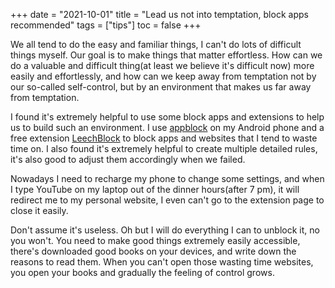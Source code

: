 +++ 
date = "2021-10-01"
title = "Lead us not into temptation, block apps recommended"
tags = ["tips"]
toc = false
+++

We all tend to do the easy and familiar things, I can't do lots of difficult things myself. Our goal is to make things that matter effortless. How can we do a valuable and difficult thing(at least we believe it's difficult now) more easily and effortlessly, and how can we keep away from temptation not by our so-called self-control, but by an environment that makes us far away from temptation.

I found it's extremely helpful to use some block apps and extensions to help us to build such an environment. I use [appblock](https://www.appblock.app/) on my Android phone and a free extension [LeechBlock](https://www.proginosko.com/leechblock/) to block apps and websites that I tend to waste time on. I also found it's extremely helpful to create multiple detailed rules, it's also good to adjust them accordingly when we failed.

Nowadays I need to recharge my phone to change some settings, and when I type YouTube on my laptop out of the dinner hours(after 7 pm), it will redirect me to my personal website, I even can't go to the extension page to close it easily.

Don't assume it's useless. Oh but I will do everything I can to unblock it, no you won't. You need to make good things extremely easily accessible, there's downloaded good books on your devices, and write down the reasons to read them. When you can't open those wasting time websites, you open your books and gradually the feeling of control grows.




